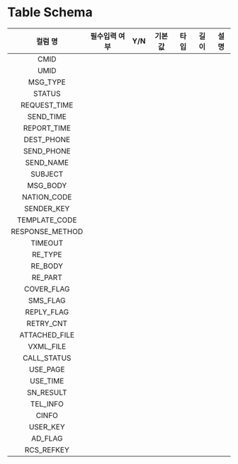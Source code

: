 # Table Schema

|       컬럼 명       | 필수입력 여부 | Y/N | 기본값 |  타입 |  길이 |  설명 |
| :--------------: | :-----: | :-: | :-: | :-: | :-: | :-: |
|       CMID       |         |     |     |     |     |     |
|       UMID       |         |     |     |     |     |     |
|     MSG\_TYPE    |         |     |     |     |     |     |
|      STATUS      |         |     |     |     |     |     |
|   REQUEST\_TIME  |         |     |     |     |     |     |
|    SEND\_TIME    |         |     |     |     |     |     |
|   REPORT\_TIME   |         |     |     |     |     |     |
|    DEST\_PHONE   |         |     |     |     |     |     |
|    SEND\_PHONE   |         |     |     |     |     |     |
|    SEND\_NAME    |         |     |     |     |     |     |
|      SUBJECT     |         |     |     |     |     |     |
|     MSG\_BODY    |         |     |     |     |     |     |
|   NATION\_CODE   |         |     |     |     |     |     |
|    SENDER\_KEY   |         |     |     |     |     |     |
|  TEMPLATE\_CODE  |         |     |     |     |     |     |
| RESPONSE\_METHOD |         |     |     |     |     |     |
|      TIMEOUT     |         |     |     |     |     |     |
|     RE\_TYPE     |         |     |     |     |     |     |
|     RE\_BODY     |         |     |     |     |     |     |
|     RE\_PART     |         |     |     |     |     |     |
|    COVER\_FLAG   |         |     |     |     |     |     |
|     SMS\_FLAG    |         |     |     |     |     |     |
|    REPLY\_FLAG   |         |     |     |     |     |     |
|    RETRY\_CNT    |         |     |     |     |     |     |
|  ATTACHED\_FILE  |         |     |     |     |     |     |
|    VXML\_FILE    |         |     |     |     |     |     |
|   CALL\_STATUS   |         |     |     |     |     |     |
|     USE\_PAGE    |         |     |     |     |     |     |
|     USE\_TIME    |         |     |     |     |     |     |
|    SN\_RESULT    |         |     |     |     |     |     |
|     TEL\_INFO    |         |     |     |     |     |     |
|       CINFO      |         |     |     |     |     |     |
|     USER\_KEY    |         |     |     |     |     |     |
|     AD\_FLAG     |         |     |     |     |     |     |
|    RCS\_REFKEY   |         |     |     |     |     |     |

